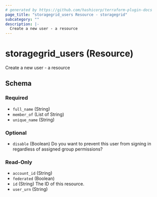 ```yaml
---
# generated by https://github.com/hashicorp/terraform-plugin-docs
page_title: "storagegrid_users Resource - storagegrid"
subcategory: ""
description: |-
  Create a new user - a resource
---
```


# storagegrid_users (Resource)

Create a new user - a resource



<!-- schema generated by tfplugindocs -->
## Schema

### Required

- `full_name` (String)
- `member_of` (List of String)
- `unique_name` (String)

### Optional

- `disable` (Boolean) Do you want to prevent this user from signing in regardless of assigned group permissions?

### Read-Only

- `account_id` (String)
- `federated` (Boolean)
- `id` (String) The ID of this resource.
- `user_urn` (String)

